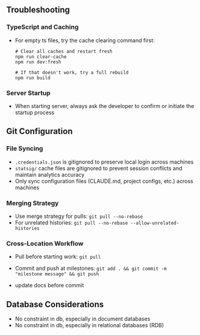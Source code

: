 ## Troubleshooting

### TypeScript and Caching
- For empty ts files, try the cache clearing command first:
  ```
  # Clear all caches and restart fresh
  npm run clear-cache
  npm run dev:fresh

  # If that doesn't work, try a full rebuild
  npm run build
  ```

### Server Startup
- When starting server, always ask the developer to confirm or initiate the startup process

## Git Configuration

### File Syncing
- `.credentials.json` is gitignored to preserve local login across machines
- `statsig/` cache files are gitignored to prevent session conflicts and maintain analytics accuracy
- Only sync configuration files (CLAUDE.md, project configs, etc.) across machines

### Merging Strategy
- Use merge strategy for pulls: `git pull --no-rebase`
- For unrelated histories: `git pull --no-rebase --allow-unrelated-histories`

### Cross-Location Workflow
- Pull before starting work: `git pull`
- Commit and push at milestones: `git add . && git commit -m "milestone message" && git push`

- update docs before commit

## Database Considerations
- No constraint in db, especially in document databases
- No constraint in db, especially in relational databases (RDB)